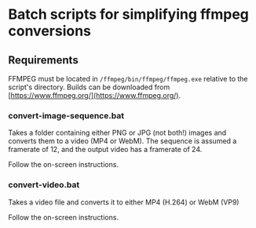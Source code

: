 # Batch scripts for simplifying ffmpeg conversions

## Requirements

FFMPEG must be located in `/ffmpeg/bin/ffmpeg/ffmpeg.exe` relative to the script's directory. Builds can be downloaded from [https://www.ffmpeg.org/](https://www.ffmpeg.org/).

### convert-image-sequence.bat
Takes a folder containing either PNG or JPG (not both!) images and converts them to a video (MP4 or WebM). 
The sequence is assumed a framerate of 12, and the output video has a framerate of 24.

Follow the on-screen instructions.

### convert-video.bat
Takes a video file and converts it to either MP4 (H.264) or WebM (VP9)

Follow the on-screen instructions.
